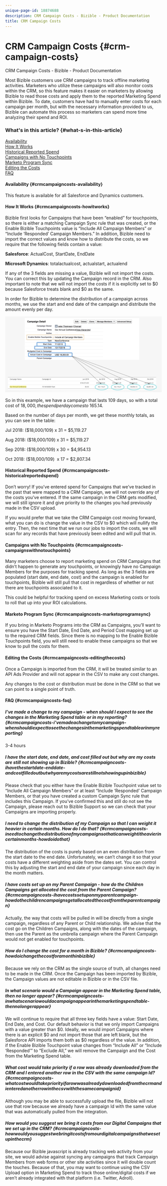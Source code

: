 ```yaml
---
unique-page-id: 18874688
description: CRM Campaign Costs - Bizible - Product Documentation
title: CRM Campaign Costs
---
```


# CRM Campaign Costs {#crm-campaign-costs}

CRM Campaign Costs - Bizible - Product Documentation

Most Bizible customers use CRM campaigns to track offline marketing activities. Marketers who utilize these campaigns will also monitor costs within the CRM, so this feature makes it easier on marketers by allowing Bizible to read those costs and apply them to the reported Marketing Spend within Bizible. To date, customers have had to manually enter costs for each campaign per month, but with the necessary information provided to us, Bizible can automate this process so marketers can spend more time analyzing their spend and ROI.

### What's in this article? {#what-s-in-this-article}

[Availability](#crmcampaigncosts-availability)  
[How It Works](#crmcampaigncosts-howitworks)  
[Historical Reported Spend](#crmcampaigncosts-historicalreportedspend)  
[Campaigns with No Touchpoints](#crmcampaigncosts-campaignswithnotouchpoints)  
[Marketo Program Sync](#crmcampaigncosts-marketoprogramsync)  
[Editing the Costs](#crmcampaigncosts-editingthecosts)  
[FAQ](#crmcampaigncosts-faq)

#### Availability {#crmcampaigncosts-availability}

This feature is available for all Salesforce and Dynamics customers.

#### How It Works {#crmcampaigncosts-howitworks}

Bizible first looks for Campaigns that have been “enabled” for touchpoints, so there is either a matching Campaign Sync rule that was created, or the Enable Bizible Touchpoints value is “Include All Campaign Members” or “Include ‘Responded’ Campaign Members.” In addition, Bizible need to import the correct values and know how to distribute the costs, so we require that the following fields contain a value:

**Salesforce**: ActualCost, StartDate, EndDate

**Microsoft Dynamics**: totalactualcost, actualstart, actualend

If any of the 3 fields are missing a value, Bizible will not import the costs. You can correct this by updating the Campaign record in the CRM. Also important to note that we will not import the costs if it is explicitly set to $0 because Salesforce treats blank and $0 as the same.

In order for Bizible to determine the distribution of a campaign across months, we use the start and end date of the campaign and distribute the amount evenly per day.

![](assets/1.jpg)

So in this example, we have a campaign that lasts 109 days, so with a total cost of $18,000, the spend per day comes to ~$165.14.

Based on the number of days per month, we get these monthly totals, as you can see in the table:

Jul 2018: ($18,000/109) x 31 = $5,119.27

Aug 2018: ($18,000/109) x 31 = $5,119.27

Sep 2018: ($18,000/109) x 30 = $4,954.13

Oct 2018: ($18,000/109)&nbsp; x 17 = $2,807.34

#### Historical Reported Spend {#crmcampaigncosts-historicalreportedspend}

Don’t worry! If you’ve entered spend for Campaigns that we’ve tracked in the past that were mapped to a CRM Campaign, we will not override any of the costs you’ve entered. If the same campaign in the CRM gets modified, we will still ignore it and give priority to the changes you had previously made in the CSV upload.

If you would prefer that we take the CRM Campaign cost moving forward, what you can do is change the value in the CSV to $0 which will nullify the entry. Then, the next time that we run our jobs to import the costs, we will scan for any records that have previously been edited and will pull that in.

#### Campaigns with No Touchpoints {#crmcampaigncosts-campaignswithnotouchpoints}

Many marketers choose to report marketing spend on CRM Campaigns that didn’t happen to generate any touchpoints, or knowingly have no Campaign Members for the purposes for tracking spend. As long as the 3 fields are populated (start date, end date, cost) and the campaign is enabled for touchpoints, Bizible will still pull that cost in regardless of whether or not there are touchpoints associated to it.

This could be helpful for tracking spend on excess Marketing costs or tools to roll that up into your ROI calculations.

#### Marketo Program Sync {#crmcampaigncosts-marketoprogramsync}

If you bring in Marketo Programs into the CRM as Campaigns, you’ll want to ensure you have the Start Date, End Date, and Period Cost mapping set up to the required CRM fields. Since there is no mapping to the Enable Bizible Touchpoints field, you will still need to enable these campaigns so that we know to pull the costs for them.

#### Editing the Costs {#crmcampaigncosts-editingthecosts}

Once a Campaign is imported from the CRM, it will be treated similar to an API Ads Provider and will not appear in the CSV to make any cost changes.

Any changes to the cost or distribution must be done in the CRM so that we can point to a single point of truth.

#### FAQ {#crmcampaigncosts-faq}

##### I’ve made a change to my campaign - when should I expect to see the changes in the Marketing Spend table or in my reporting? {#crmcampaigncosts-i’vemadeachangetomycampaign-whenshouldiexpecttoseethechangesinthemarketingspendtableorinmyreporting}

3-4 hours

##### I have the start date, end date, and cost filled out but why are my costs are still not showing up in Bizible? {#crmcampaigncosts-ihavethestartdate-enddate-andcostfilledoutbutwhyaremycostsarestillnotshowingupinbizible}

Please check that you either have the Enable Bizible Touchpoint value set to “Include All Campaign Members” or at least “Include ‘Responded’ Campaign Members, or that you have created a custom Campaign Sync rule that includes this Campaign. If you’ve confirmed this and still do not see the Campaign, please reach out to Bizible Support so we can check that your Campaigns are importing properly.

##### I need to change the distribution of my Campaign so that I can weight it heavier in certain months. How do I do that? {#crmcampaigncosts-ineedtochangethedistributionofmycampaignsothaticanweightitheavierincertainmonths-howdoidothat}

The distribution of the costs is purely based on an even distribution from the start date to the end date. Unfortunately, we can’t change it so that your costs have a different weighting aside from the dates set. You can control this by adjusting the start and end date of your campaign since each day in the month matters.

##### I have costs set up on my Parent Campaign - how do the Children Campaigns get allocated the cost from the Parent Campaign? {#crmcampaigncosts-ihavecostssetuponmyparentcampaign-howdothechildrencampaignsgetallocatedthecostfromtheparentcampaign}

Actually, the way that costs will be pulled in will be directly from a single campaign, regardless of any Parent or Child relationship. We advise that the cost go on the Children Campaigns, along with the dates of the campaign, then use the Parent as the umbrella campaign where the Parent Campaign would not get enabled for touchpoints.

##### How do I change the cost for a month in Bizible? {#crmcampaigncosts-howdoichangethecostforamonthinbizible}

Because we rely on the CRM as the single source of truth, all changes need to be made in the CRM. Once the Campaign has been imported by Bizible, the Campaign values are not editable in Bizible or in the CSV file.

##### In what scenario would a Campaign appear in the Marketing Spend table, then no longer appear? {#crmcampaigncosts-inwhatscenariowouldacampaignappearinthemarketingspendtable-thennolongerappear}

We will continue to require that all three key fields have a value: Start Date, End Date, and Cost. Our default behavior is that we only import Campaigns with a value greater than $0. Ideally, we would import Campaigns where there is an explicit $0 and not import those that are left blank, but the Salesforce API imports them both as $0 regardless of the value. In addition, if the Enable Bizible Touchpoint value changes from “Include All” or “Include ‘Responded’” to “Exclude All,” we will remove the Campaign and the Cost from the Marketing Spend table.

##### What cost would take priority if a row was already downloaded from the CRM and I entered another row in the CSV with the same campaign Id? {#crmcampaigncosts-whatcostwouldtakepriorityifarowwasalreadydownloadedfromthecrmandienteredanotherrowinthecsvwiththesamecampaignid}

Although you may be able to successfully upload the file, Bizible will not use that row because we already have a campaign Id with the same value that was automatically pulled from the integration.

##### How would you suggest we bring it costs from our Digital Campaigns that we set up in the CRM? {#crmcampaigncosts-howwouldyousuggestwebringitcostsfromourdigitalcampaignsthatwesetupinthecrm}

Because our Bizible javascript is already tracking web activity from your site, we would advise against syncing any campaigns that track Campaign Members from web forms or other site activities since it will double count the touches. Because of that, you may want to continue using the CSV Upload option in Marketing Spend to track those online/digital costs if we aren’t already integrated with that platform (i.e. Twitter, Adroll).

